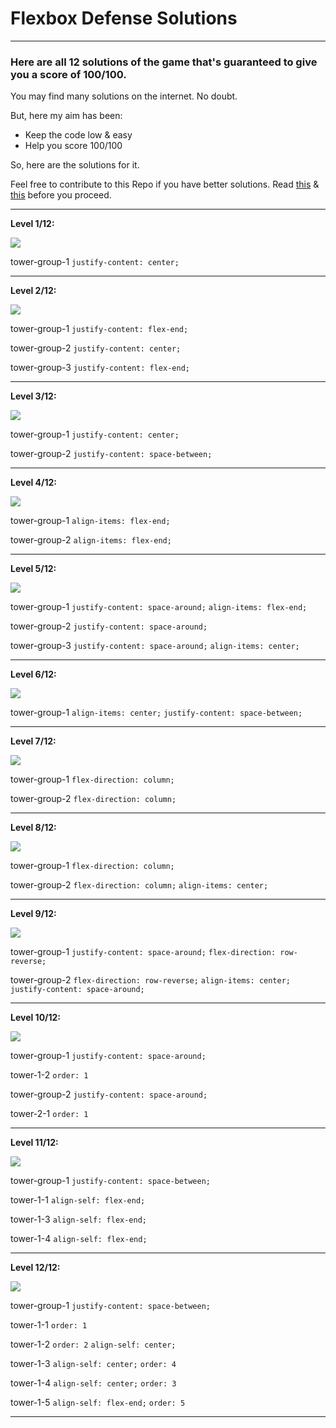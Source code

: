 # Flexbox Defense Solutions
***

### Here are all 12 solutions of the game that's guaranteed to give you a score of 100/100.

You may find many solutions on the internet. No doubt.

But, here my aim has been:

- Keep the code low & easy
- Help you score 100/100

So, here are the solutions for it.

Feel free to contribute to this Repo if you have better solutions. Read [this](./CONTRIBUTING.md) & [this](./LICENSE.md) before you proceed.
***


**Level 1/12:**

![](Pictures/1.png)

tower-group-1
`justify-content: center;`

***
**Level 2/12:**

![](Pictures/2.png)

tower-group-1
`justify-content: flex-end;` 

tower-group-2
`justify-content: center;`

tower-group-3
`justify-content: flex-end;`

***
**Level 3/12:**

![](Pictures/3.png)

tower-group-1
`justify-content: center;`

tower-group-2
`justify-content: space-between;`

***
**Level 4/12:**

![](Pictures/4.png)

tower-group-1
`align-items: flex-end;`

tower-group-2
`align-items: flex-end;`

***
**Level 5/12:**

![](Pictures/5.png)

tower-group-1
`justify-content: space-around;`
`align-items: flex-end;`

tower-group-2
`justify-content: space-around;`

tower-group-3
`justify-content: space-around;`
`align-items: center;`

***
**Level 6/12:**

![](Pictures/6.png)

tower-group-1
`align-items: center;`
`justify-content: space-between;`

***
**Level 7/12:**

![](Pictures/7.png)

tower-group-1
`flex-direction: column;`

tower-group-2
`flex-direction: column;`

***
**Level 8/12:**

![](Pictures/8.png)

tower-group-1
`flex-direction: column;`

tower-group-2
`flex-direction: column;`
`align-items: center;`

***
**Level 9/12:**

![](Pictures/9.png)

tower-group-1
`justify-content: space-around;`
`flex-direction: row-reverse;`

tower-group-2
`flex-direction: row-reverse;`
`align-items: center;`
`justify-content: space-around;`

***
**Level 10/12:**

![](Pictures/10.png)

tower-group-1
`justify-content: space-around;`

tower-1-2
`order: 1`

tower-group-2
`justify-content: space-around;`

tower-2-1
`order: 1`

***
**Level 11/12:**

![](Pictures/11.png)

tower-group-1
`justify-content: space-between;`

tower-1-1
`align-self: flex-end;`

tower-1-3
`align-self: flex-end;`

tower-1-4
`align-self: flex-end;`

***
**Level 12/12:**

![](Pictures/12.png)

tower-group-1
`justify-content: space-between;`

tower-1-1
`order: 1`

tower-1-2
`order: 2`
`align-self: center;`

tower-1-3
`align-self: center;`
`order: 4`

tower-1-4
`align-self: center;`
`order: 3`

tower-1-5
`align-self: flex-end;`
`order: 5`

***
